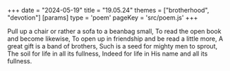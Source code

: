 +++
date = "2024-05-19"
title = "19.05.24"
themes = ["brotherhood", "devotion"]
[params]
  type = 'poem'
  pageKey = 'src/poem.js'
+++

Pull up a chair or rather a sofa to a beanbag small,
To read the open book and become likewise,
To open up in friendship and be read a little more,
A great gift is a band of brothers,
Such is a seed for mighty men to sprout,
The soil for life in all its fullness,
Indeed for life in His name and all its fullness.

